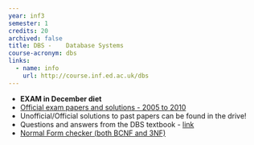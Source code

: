 ```yaml
---
year: inf3
semester: 1
credits: 20
archived: false
title: DBS -	Database Systems
course-acronym: dbs
links:
  - name: info
    url: http://course.inf.ed.ac.uk/dbs
---
```


- **EXAM in December diet**
- [Official exam papers and solutions - 2005 to 2010](https://www.dropbox.com/sh/qqd05o7mw7watz7/eF0YYWcI9X?v=1swn)
- Unofficial/Official solutions to past papers can be found in the drive! 
- Questions and answers from the DBS textbook - [link](http://pages.cs.wisc.edu/~dbbook/openAccess/thirdEdition/solutions/ans3ed-oddonly.pdf)
- [Normal Form checker (both BCNF and 3NF)](http://raymondcho.net/RelationalDatabaseTools/RelationalDatabaseTools)
<!--- NEED TO UPDATE THE DOCUMENTS [Unofficial solutions - 2011 & 2012](http://docs.google.com/document/d/1Ir_z-F6uWDXmYVomfJdL1hlsWfgbPW8c0gx6bHmTHxo/edit)
[May 2013](https://docs.google.com/document/d/188xL9h_Gs4vBvYiTsBbDMLR66GZBKQqxz9R1Nf0rx1I/edit?usp=sharing)
[August 2013 resit](https://docs.google.com/document/d/1rzK29pfwig18WOvdQmh131nR2Hhqtj5tFI5Qu1hMgaI/edit?usp=sharing)
[May 2014](https://docs.google.com/document/d/1H_kUYAsc1XaDT6BSHiUk69SWi-ydGWjCTPgh1YzwzNA/edit?usp=sharing)
[August 2014 resit](https://docs.google.com/document/d/1dlCLqABcEtYYxMtrtlj7QPXJdjXMDsw_dmfXqTP3fiI/edit?usp=sharing)  --->
